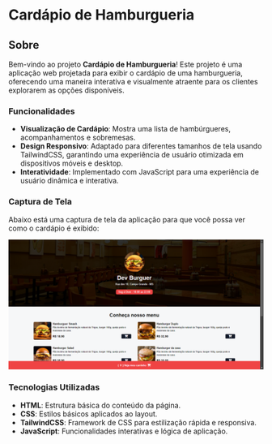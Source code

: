 # Cardápio de Hamburgueria

## Sobre

Bem-vindo ao projeto **Cardápio de Hamburgueria**! Este projeto é uma aplicação web projetada para exibir o cardápio de uma hamburgueria, oferecendo uma maneira interativa e visualmente atraente para os clientes explorarem as opções disponíveis.

### Funcionalidades

- **Visualização de Cardápio**: Mostra uma lista de hambúrgueres, acompanhamentos e sobremesas.
- **Design Responsivo**: Adaptado para diferentes tamanhos de tela usando TailwindCSS, garantindo uma experiência de usuário otimizada em dispositivos móveis e desktop.
- **Interatividade**: Implementado com JavaScript para uma experiência de usuário dinâmica e interativa.

### Captura de Tela

Abaixo está uma captura de tela da aplicação para que você possa ver como o cardápio é exibido:

![Captura de Tela do Cardápio](assets/screenshot-hamburgueria.png)

### Tecnologias Utilizadas

- **HTML**: Estrutura básica do conteúdo da página.
- **CSS**: Estilos básicos aplicados ao layout.
- **TailwindCSS**: Framework de CSS para estilização rápida e responsiva.
- **JavaScript**: Funcionalidades interativas e lógica de aplicação.
